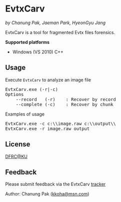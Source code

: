 # EvtxCarv
*by Chanung Pak, Jaeman Park, HyeonGyu Jang* 

EvtxCarv is a tool for fragmented Evtx files forensics.

**Supported platforms**

 * Windows (VS 2010) C++

## Usage

Execute `EvtxCarv` to analyze an image file
<pre>
EvtxCarv.exe (-r|-c) <target_image_path> <output_path>
Options
    --record   (-r)    : Recover by record
    --complete (-c)    : Recover by chunk
</pre>

Examples of usage
<pre>
EvtxCarv.exe -c c:\\image.raw c:\\output\\
EvtxCarv.exe -r image.raw output
</pre>

## License

[DFRC@KU](https://github.com/kkoha/EvtxCarv/blob/master/COPYING)

## Feedback

Please submit feedback via the EvtxCarv [tracker](https://github.com/kkoha/EvtxCarv/issues)

Author: Chanung Pak (kkoha@msn.com)
